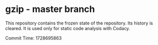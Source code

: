 # gzip - master branch

This repository contains the frozen state of the repository.
Its history is cleared. It is used only for static code
analysis with Codacy.

Commit Time: 1728695863